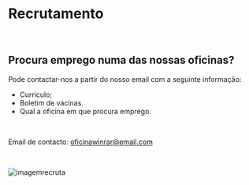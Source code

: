 # Recrutamento

 <br />

## Procura emprego numa das nossas oficinas?


Pode contactar-nos a partir do nosso email com a seguinte informação:
+ Curriculo;
+ Boletim de vacinas.
+ Qual a oficina em que procura emprego.

 <br />

Email de contacto: oficinawinrar@email.com

<br />

![imagemrecruta](https://cdn.discordapp.com/attachments/1049372613945851975/1188091546600476783/4.png?ex=6599437a&is=6586ce7a&hm=dcb37328b7a382d9d58684687d852d6eb43e165da9739780fc19186c276fc221&)
